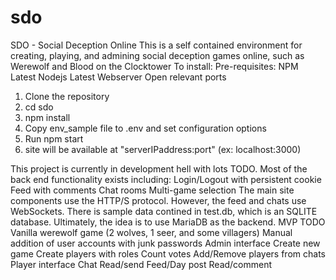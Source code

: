 # sdo
SDO - Social Deception Online
This is a self contained environment for creating, playing, and admining social deception games online, such as Werewolf and Blood on the Clocktower
To install:
Pre-requisites:
  NPM Latest
  Nodejs Latest
  Webserver
  Open relevant ports
1) Clone the repository
2) cd sdo
3) npm install
4) Copy env_sample file to .env and set configuration options
5) Run npm start
6) site will be available at "serverIPaddress:port" (ex: localhost:3000)

This project is currently in development hell with lots TODO. Most of the back end functionality exists including:
  Login/Logout with persistent cookie
  Feed with comments
  Chat rooms
  Multi-game selection
  The main site components use the HTTP/S protocol. However, the feed and chats use WebSockets.
There is sample data contined in test.db, which is an SQLITE database. Ultimately, the idea is to use MariaDB as the backend.
MVP TODO
  Vanilla werewolf game (2 wolves, 1 seer, and some villagers)
  Manual addition of user accounts with junk passwords
  Admin interface
    Create new game
      Create players with roles
    Count votes
    Add/Remove players from chats
  Player interface
    Chat
      Read/send
    Feed/Day post
      Read/comment
 
